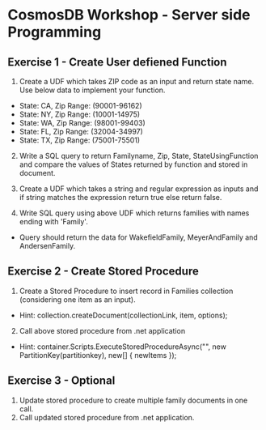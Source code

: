 # CosmosDB Workshop - Server side Programming

## Exercise 1 - Create User defiened Function
1. Create a UDF which takes ZIP code as an input and return state name. Use below data to implement your function.
  * State: CA, Zip Range: (90001-96162)
  * State: NY, Zip Range: (10001-14975)
  * State: WA, Zip Range: (98001-99403)
  * State: FL, Zip Range: (32004-34997)
  * State: TX, Zip Range: (75001-75501)

2. Write a SQL query to return Familyname, Zip, State, StateUsingFunction and compare the values of States returned by function and stored in document.

3. Create a UDF which takes a string and regular expression as inputs and if string matches the expression return true else return false.

4. Write SQL query using above UDF which returns families with names ending with 'Family'.
  * Query should return the data for WakefieldFamily, MeyerAndFamily and AndersenFamily.

## Exercise 2 - Create Stored Procedure
1. Create a Stored Procedure to insert record in Families collection (considering one item as an input).
  * Hint: collection.createDocument(collectionLink, item, options);
2. Call above stored procedure from .net application
  * Hint: container.Scripts.ExecuteStoredProcedureAsync<string>("<procedureName>", new PartitionKey(partitionkey), new[] { newItems });
 
 ## Exercise 3 - Optional
 1. Update stored procedure to create multiple family documents in one call.
 2. Call updated stored procedure from .net application.
